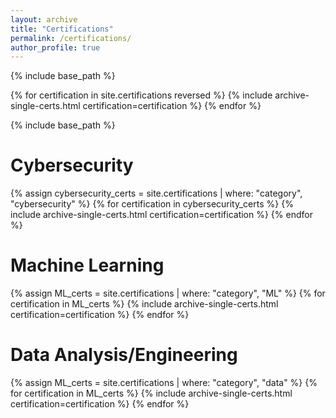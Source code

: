 ```yaml
---
layout: archive
title: "Certifications"
permalink: /certifications/
author_profile: true
---
```


{% include base_path %}

{% for certification in site.certifications reversed %}
  {% include archive-single-certs.html certification=certification %}
{% endfor %}


{% include base_path %}

<h1>Cybersecurity</h1>
{% assign cybersecurity_certs = site.certifications | where: "category", "cybersecurity" %}
{% for certification in cybersecurity_certs %}
  {% include archive-single-certs.html certification=certification %}
{% endfor %}

<h1>Machine Learning</h1>
{% assign ML_certs = site.certifications | where: "category", "ML" %}
{% for certification in ML_certs %}
  {% include archive-single-certs.html certification=certification %}
{% endfor %}

<h1>Data Analysis/Engineering</h1>
{% assign ML_certs = site.certifications | where: "category", "data" %}
{% for certification in ML_certs %}
  {% include archive-single-certs.html certification=certification %}
{% endfor %}
